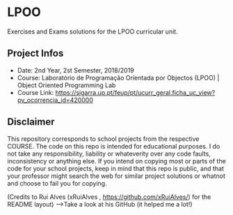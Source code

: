 # LPOO
Exercises and Exams solutions for the LPOO curricular unit.

## Project Infos
* Date: 2nd Year, 2st Semester, 2018/2019
* Course: Laboratório de Programação Orientada por Objectos (LPOO) | Object Oriented Programming Lab
* Course Link: https://sigarra.up.pt/feup/pt/ucurr_geral.ficha_uc_view?pv_ocorrencia_id=420000

## Disclaimer
This repository corresponds to school projects from the respective COURSE. The code on this repo is intended for educational purposes. I do not take any responsibility, liability or whateverity over any code faults, inconsistency or anything else. If you intend on copying most or parts of the code for your school projects, keep in mind that this repo is public, and that your professor might search the web for similar project solutions or whatnot and choose to fail you for copying.

(Credits to Rui Alves (xRuiAlves , https://github.com/xRuiAlves/) for the README layout) -->Take a look at his GitHub (it helped me a lot!)
